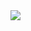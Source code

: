 <img src="https://res.cloudinary.com/luffbrands/image/upload/v1613599714/mantis/SleepSuper1_300_ckif4k.svg" >
